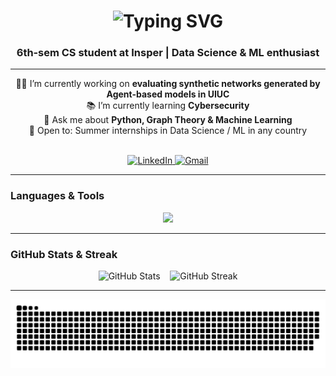 <!-- 👋 Typing intro -->
<h1 align="center">
  <img 
    src="https://readme-typing-svg.demolab.com?font=Poppins&size=40&center=true&duration=3000&pause=100&color=AAAAAA&width=500&height=70&lines=Hi+There!;I'm+Esther+Caroline;Welcome+to+my+GitHub!" 
    alt="Typing SVG" />
</h1>


<!-- 📍 One‑line bio -->
<h3 align="center">6th‑sem CS student at Insper | Data Science & ML enthusiast </h3>

---

<div align="center">
  
  <!-- 💼 Current work & learning -->
  👩‍💻 I’m currently working on **evaluating synthetic networks generated by Agent-based models in UIUC**  
  📚 I’m currently learning **Cybersecurity**  
  💬 Ask me about **Python, Graph Theory & Machine Learning**  
  🔭 Open to: Summer internships in Data Science / ML in any country

  <br/>

  <!-- 🔗 Socials -->
  <a href="[https://www.linkedin.com/in/esther-caroline-cunha-rodrigues-1a46702ba/](https://www.linkedin.com/in/esther-caroline-cunha-rodrigues-1a46702ba/)">
    <img src="https://img.shields.io/badge/LinkedIn-0077B5?style=for-the-badge&logo=linkedin&logoColor=white" alt="LinkedIn" />
  </a>
  <a href="mailto:esthercc.rodrigues@gmail.com">
    <img src="https://img.shields.io/badge/Gmail-D14836?style=for-the-badge&logo=gmail&logoColor=white" alt="Gmail" />
  </a>

</div>

---

### Languages & Tools  
<div align="center">
  <img src="https://skillicons.dev/icons?i=python,java,javascript,html,css,fastapi,react,mongodb,postgresql,docker,kubernetes,C" />
</div>

---

### GitHub Stats & Streak  
<div align="center">
  <img src="https://github-readme-stats.vercel.app/api?username=esthercaroline&show_icons=true&theme=github_dark&count_private=true" alt="GitHub Stats" />
  &nbsp;&nbsp;
  <img src="https://streak-stats.demolab.com?user=esthercaroline&theme=github-dark&hide_border=true" alt="GitHub Streak" />
</div>


---

<!-- light SVG -->
<p align="center">
  <img
    src="https://raw.githubusercontent.com/esthercaroline/esthercaroline/main/dist/github-contribution-grid-snake.svg"
    alt="Contribution Snake Light"
  />
</p>
